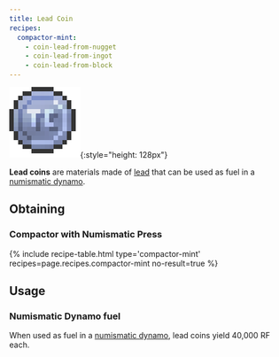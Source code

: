 ```yaml
---
title: Lead Coin
recipes:
  compactor-mint:
    - coin-lead-from-nugget
    - coin-lead-from-ingot
    - coin-lead-from-block
---
```


![Lead coin](/assets/images/thermal-foundation/coin-lead.png){:style="height: 128px"}


**Lead coins** are materials made of
[lead](/docs/thermal-foundation/items/materials/ingots/lead-ingot/) that can be
used as fuel in a [numismatic
dynamo](/docs/thermal-expansion/dynamos/numismatic-dynamo/).


Obtaining
---------

### Compactor with Numismatic Press
{% include recipe-table.html type='compactor-mint' recipes=page.recipes.compactor-mint no-result=true %}


Usage
-----

### Numismatic Dynamo fuel
When used as fuel in a [numismatic
dynamo](/docs/thermal-expansion/dynamos/numismatic-dynamo/), lead coins yield
40,000 RF each.

